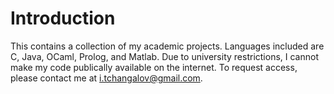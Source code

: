# Introduction

This contains a collection of my academic projects. Languages included are C, Java, OCaml, Prolog, and Matlab.
Due to university restrictions, I cannot make my code publically available on the internet.
To request access, please contact me at i.tchangalov@gmail.com.